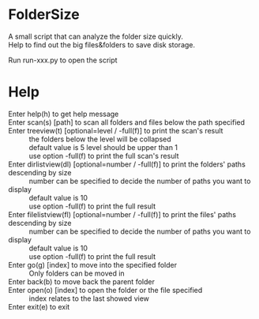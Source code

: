 # FolderSize
 A small script that can analyze the folder size quickly.  
 Help to find out the big files&folders to save disk storage.  
 
 Run run-xxx.py to open the script

# Help
 Enter help(h) to get help message  
 Enter scan(s) [path] to scan all folders and files below the path specified  
 Enter treeview(t) [optional=level / -full(f)] to print the scan's result  
 &emsp;&emsp;&emsp;the folders below the level will be collapsed  
 &emsp;&emsp;&emsp;default value is 5  level should be upper than 1  
 &emsp;&emsp;&emsp;use option -full(f) to print the full scan's result  
 Enter dirlistview(dl) [optional=number / -full(f)] to print the folders' paths descending by size  
 &emsp;&emsp;&emsp;number can be specified to decide the number of paths you want to display  
 &emsp;&emsp;&emsp;default value is 10  
 &emsp;&emsp;&emsp;use option -full(f) to print the full result  
 Enter filelistview(fl) [optional=number / -full(f)] to print the files' paths descending by size  
 &emsp;&emsp;&emsp;number can be specified to decide the number of paths you want to display  
 &emsp;&emsp;&emsp;default value is 10  
 &emsp;&emsp;&emsp;use option -full(f) to print the full result  
 Enter go(g) [index] to move into the specified folder  
 &emsp;&emsp;&emsp;Only folders can be moved in  
 Enter back(b) to move back the parent folder  
 Enter open(o) [index] to open the folder or the file specified  
 &emsp;&emsp;&emsp;index relates to the last showed view  
 Enter exit(e) to exit  
